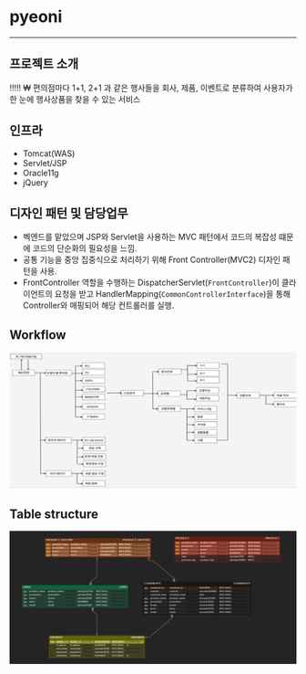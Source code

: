 # pyeoni

<hr>

## 프로젝트 소개

!!!!! ₩ 편의점마다 1+1, 2+1 과 같은 행사들을 회사, 제품, 이벤트로 분류하여 사용자가 한 눈에 행사상품을 찾을 수 있는 서비스

## 인프라

- Tomcat(WAS)
- Servlet/JSP
- Oracle11g
- jQuery

## 디자인 패턴 및 담당업무

- 벡엔드를 맡았으며 JSP와 Servlet을 사용하는 MVC 패턴에서 코드의 복잡성 떄문에 코드의 단순화의 필요성을 느낌.
- 공통 기능을 중앙 집중식으로 처리하기 위해 Front Controller(MVC2) 디자인 패턴을 사용.
- FrontController 역할을 수행하는 DispatcherServlet(`FrontController`)이 클라이언트의 요청을 받고 HandlerMapping(`CommonControllerInterface`)을 통해 Controller와 매핑되어 해당 컨트롤러를 실행.

## Workflow

<img src="./src/main/webapp/img/Workflow.png">

## Table structure

<img src="./src/main/webapp/img/Table Structure.png">
